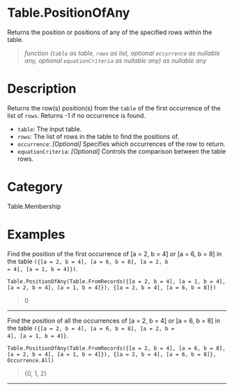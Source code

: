 ﻿# Table.PositionOfAny
Returns the position or positions of any of the specified rows within the table.
> _function (<code>table</code> as table, <code>rows</code> as list, optional <code>occurrence</code> as nullable any, optional <code>equationCriteria</code> as nullable any) as nullable any_
# Description 
Returns the row(s) position(s) from the <code>table</code> of the first occurrence of the list of <code>rows</code>. Returns -1 if no occurrence is found.  
    <ul>
    <li><code>table</code>: The input table.</li>
       <li><code>rows</code>:  The list of rows in the table to find the positions of.</li>
       <li><code>occurrence</code>: <i>[Optional]</i> Specifies which occurrences of the row to return.</li>
       <li><code>equationCriteria</code>: <i>[Optional]</i> Controls the comparison between the table rows.</li>
    </ul>
    
# Category 
Table.Membership
# Examples 
Find the position of the first occurrence of [a = 2, b = 4] or [a = 6, b = 8] in the table <code>({[a = 2, b = 4], [a = 6, b = 8], [a = 2, b = 4], [a = 1, b = 4]})</code>.
```
Table.PositionOfAny(Table.FromRecords({[a = 2, b = 4], [a = 1, b = 4], [a = 2, b = 4], [a = 1, b = 4]}), {[a = 2, b = 4], [a = 6, b = 8]})
```
> 0
***
Find the position of all the occurrences of [a = 2, b = 4] or [a = 6, b = 8] in the table <code>({[a = 2, b = 4], [a = 6, b = 8], [a = 2, b = 4], [a = 1, b = 4]}</code>.
```
Table.PositionOfAny(Table.FromRecords({[a = 2, b = 4], [a = 6, b = 8], [a = 2, b = 4], [a = 1, b = 4]}), {[a = 2, b = 4], [a = 6, b = 8]}, Occurrence.All)
```
> {0, 1, 2}
***

